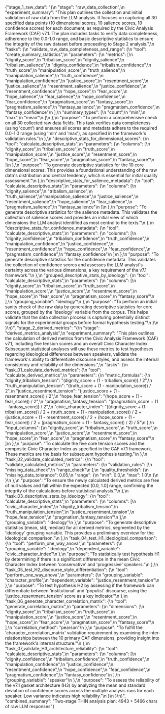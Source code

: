 {"stage_1_raw_data": "{\n  \"stage\": \"raw_data_collection\",\n  \"experiment_summary\": \"This plan outlines the collection and initial validation of raw data from the LLM analysis. It focuses on capturing all 30 specified data points (10 dimensional scores, 10 salience scores, 10 confidence scores) for each document, as required by the Civic Analysis Framework (CAF) v7.1. The plan includes tasks to verify data completeness, adherence to the 0.0-1.0 range, and basic descriptive statistics to ensure the integrity of the raw dataset before proceeding to Stage 2 analysis.\",\n  \"tasks\": {\n    \"validate_raw_data_completeness_and_range\": {\n      \"tool\": \"create_summary_statistics\",\n      \"parameters\": {\n        \"metrics\": [\n          \"dignity_score\",\n          \"tribalism_score\",\n          \"dignity_salience\",\n          \"tribalism_salience\",\n          \"dignity_confidence\",\n          \"tribalism_confidence\",\n          \"truth_score\",\n          \"manipulation_score\",\n          \"truth_salience\",\n          \"manipulation_salience\",\n          \"truth_confidence\",\n          \"manipulation_confidence\",\n          \"justice_score\",\n          \"resentment_score\",\n          \"justice_salience\",\n          \"resentment_salience\",\n          \"justice_confidence\",\n          \"resentment_confidence\",\n          \"hope_score\",\n          \"fear_score\",\n          \"hope_salience\",\n          \"fear_salience\",\n          \"hope_confidence\",\n          \"fear_confidence\",\n          \"pragmatism_score\",\n          \"fantasy_score\",\n          \"pragmatism_salience\",\n          \"fantasy_salience\",\n          \"pragmatism_confidence\",\n          \"fantasy_confidence\"\n        ],\n        \"summary_types\": [\n          \"count\",\n          \"min\",\n          \"max\",\n          \"mean\"\n        ]\n      },\n      \"purpose\": \"To perform a comprehensive check on all 30 collected raw data fields. This task verifies data completeness (using 'count') and ensures all scores and metadata adhere to the required 0.0-1.0 range (using 'min' and 'max'), as specified in the framework's validation rules.\"\n    },\n    \"descriptive_stats_for_dimensional_scores\": {\n      \"tool\": \"calculate_descriptive_stats\",\n      \"parameters\": {\n        \"columns\": [\n          \"dignity_score\",\n          \"tribalism_score\",\n          \"truth_score\",\n          \"manipulation_score\",\n          \"justice_score\",\n          \"resentment_score\",\n          \"hope_score\",\n          \"fear_score\",\n          \"pragmatism_score\",\n          \"fantasy_score\"\n        ]\n      },\n      \"purpose\": \"To generate descriptive statistics for the 10 core dimensional scores. This provides a foundational understanding of the raw data's distribution and central tendency, which is essential for initial quality assessment.\"\n    },\n    \"descriptive_stats_for_salience_metadata\": {\n      \"tool\": \"calculate_descriptive_stats\",\n      \"parameters\": {\n        \"columns\": [\n          \"dignity_salience\",\n          \"tribalism_salience\",\n          \"truth_salience\",\n\"manipulation_salience\",\n          \"justice_salience\",\n          \"resentment_salience\",\n          \"hope_salience\",\n          \"fear_salience\",\n          \"pragmatism_salience\",\n          \"fantasy_salience\"\n        ]\n      },\n      \"purpose\": \"To generate descriptive statistics for the salience metadata. This validates the collection of salience scores and provides an initial view of which dimensions the LLM analyst identified as most central to the texts.\"\n    },\n    \"descriptive_stats_for_confidence_metadata\": {\n      \"tool\": \"calculate_descriptive_stats\",\n      \"parameters\": {\n        \"columns\": [\n          \"dignity_confidence\",\n          \"tribalism_confidence\",\n          \"truth_confidence\",\n          \"manipulation_confidence\",\n          \"justice_confidence\",\n          \"resentment_confidence\",\n          \"hope_confidence\",\n          \"fear_confidence\",\n          \"pragmatism_confidence\",\n          \"fantasy_confidence\"\n        ]\n      },\n      \"purpose\": \"To generate descriptive statistics for the confidence metadata. This validates the collection of confidence scores and assesses the LLM analyst's certainty across the various dimensions, a key requirement of the v7.1 framework.\"\n    },\n    \"grouped_descriptive_stats_by_ideology\": {\n      \"tool\": \"calculate_descriptive_stats\",\n      \"parameters\": {\n        \"columns\": [\n          \"dignity_score\",\n          \"tribalism_score\",\n          \"truth_score\",\n          \"manipulation_score\",\n          \"justice_score\",\n          \"resentment_score\",\n          \"hope_score\",\n          \"fear_score\",\n          \"pragmatism_score\",\n          \"fantasy_score\"\n        ],\n        \"grouping_variable\": \"ideology\"\n      },\n      \"purpose\": \"To perform an initial sanity check of the raw data by generating descriptive statistics for core scores, grouped by the 'ideology' variable from the corpus. This helps validate that the data collection process is capturing potentially distinct signals for the experimental groups before formal hypothesis testing.\"\n    }\n  }\n}", "stage_2_derived_metrics": "{\n  \"stage\": \"derived_metrics_analysis\",\n  \"experiment_summary\": \"This plan outlines the calculation of derived metrics from the Civic Analysis Framework (CAF) v7.1, including five tension scores and an overall Civic Character Index. Subsequent statistical analyses will use these metrics to test hypotheses regarding ideological differences between speakers, validate the framework's ability to differentiate discourse styles, and assess the internal consistency and reliability of the dimensions.\",\n  \"tasks\": {\n    \"task_01_calculate_derived_metrics\": {\n      \"tool\": \"calculate_derived_metrics\",\n      \"parameters\": {\n        \"metric_formulas\": {\n          \"dignity_tribalism_tension\": \"(dignity_score + (1 - tribalism_score)) / 2\",\n          \"truth_manipulation_tension\": \"(truth_score + (1 - manipulation_score)) / 2\",\n          \"justice_resentment_tension\": \"(justice_score + (1 - resentment_score)) / 2\",\n          \"hope_fear_tension\": \"(hope_score + (1 - fear_score)) / 2\",\n          \"pragmatism_fantasy_tension\": \"(pragmatism_score + (1 - fantasy_score)) / 2\",\n          \"civic_character_index\": \"((dignity_score + (1 - tribalism_score)) / 2 + (truth_score + (1 - manipulation_score)) / 2 + (justice_score + (1 - resentment_score)) / 2 + (hope_score + (1 - fear_score)) / 2 + (pragmatism_score + (1 - fantasy_score)) / 2) / 5\"\n        },\n        \"input_columns\": [\n          \"dignity_score\",\n          \"tribalism_score\",\n          \"truth_score\",\n          \"manipulation_score\",\n          \"justice_score\",\n          \"resentment_score\",\n          \"hope_score\",\n          \"fear_score\",\n          \"pragmatism_score\",\n          \"fantasy_score\"\n        ]\n      },\n      \"purpose\": \"To calculate the five core tension scores and the composite Civic Character Index as specified in the CAF v7.1 framework. These metrics are the basis for subsequent hypothesis testing.\"\n    },\n    \"task_02_validate_calculated_metrics\": {\n      \"tool\": \"validate_calculated_metrics\",\n      \"parameters\": {\n        \"validation_rules\": [\n          \"missing_data_check\",\n          \"range_check\"\n        ],\n        \"quality_thresholds\": {\n          \"missing_data_tolerance\": 0.05,\n          \"range\": {\n            \"min\": 0.0,\n            \"max\": 1.0\n          }\n        }\n      },\n      \"purpose\": \"To ensure the newly calculated derived metrics are free of null values and fall within the expected [0.0, 1.0] range, confirming the integrity of the calculations before statistical analysis.\"\n    },\n    \"task_03_descriptive_stats_by_ideology\": {\n      \"tool\": \"calculate_descriptive_stats\",\n      \"parameters\": {\n        \"columns\": [\n          \"civic_character_index\",\n          \"dignity_tribalism_tension\",\n          \"truth_manipulation_tension\",\n          \"justice_resentment_tension\",\n          \"hope_fear_tension\",\n          \"pragmatism_fantasy_tension\"\n        ],\n        \"grouping_variable\": \"ideology\"\n      },\n      \"purpose\": \"To generate descriptive statistics (mean, std, median) for all derived metrics, segmented by the 'ideology' grouping variable. This provides a preliminary overview for the ideological comparison.\"\n    },\n    \"task_04_test_H1_ideological_comparison\": {\n      \"tool\": \"perform_one_way_anova\",\n      \"parameters\": {\n        \"grouping_variable\": \"ideology\",\n        \"dependent_variable\": \"civic_character_index\"\n      },\n      \"purpose\": \"To statistically test hypothesis H1 by determining if there is a significant difference in the mean Civic Character Index between 'conservative' and 'progressive' speakers.\"\n    },\n    \"task_05_test_H2_discourse_style_differentiation\": {\n      \"tool\": \"perform_one_way_anova\",\n      \"parameters\": {\n        \"grouping_variable\": \"character_profile\",\n        \"dependent_variable\": \"justice_resentment_tension\"\n      },\n      \"purpose\": \"To test hypothesis H2 by assessing if the framework can differentiate between 'institutional' and 'populist' discourse, using the 'justice_resentment_tension' score as a key indicator.\"\n    },\n    \"task_06_generate_character_correlation_matrix\": {\n      \"tool\": \"generate_correlation_matrix\",\n      \"parameters\": {\n        \"dimensions\": [\n          \"dignity_score\",\n          \"tribalism_score\",\n          \"truth_score\",\n          \"manipulation_score\",\n          \"justice_score\",\n          \"resentment_score\",\n          \"hope_score\",\n          \"fear_score\",\n          \"pragmatism_score\",\n          \"fantasy_score\"\n        ],\n        \"correlation_method\": \"pearson\"\n      },\n      \"purpose\": \"To fulfill the 'character_correlation_matrix' validation requirement by examining the inter-relationships between the 10 primary CAF dimensions, providing insight into the framework's internal structure.\"\n    },\n    \"task_07_validate_H3_architecture_reliability\": {\n      \"tool\": \"calculate_descriptive_stats\",\n      \"parameters\": {\n        \"columns\": [\n          \"dignity_confidence\",\n          \"tribalism_confidence\",\n          \"truth_confidence\",\n          \"manipulation_confidence\",\n          \"justice_confidence\",\n          \"resentment_confidence\",\n          \"hope_confidence\",\n          \"fear_confidence\",\n          \"pragmatism_confidence\",\n          \"fantasy_confidence\"\n        ],\n        \"grouping_variable\": \"speaker\"\n      },\n      \"purpose\": \"To assess the reliability of the v7.1 gasket architecture (H3) by analyzing the mean and standard deviation of confidence scores across the multiple analysis runs for each speaker. Low variance indicates high reliability.\"\n    }\n  }\n}", "combined_summary": "Two-stage THIN analysis plan: 4943 + 5466 chars of raw LLM responses"}